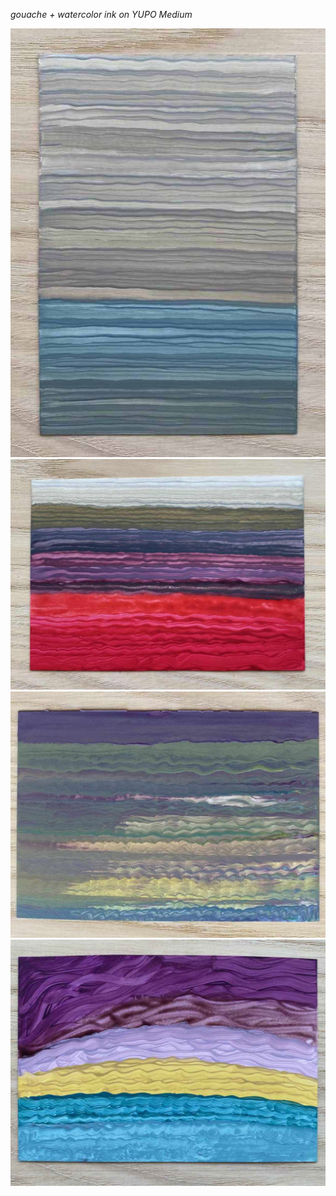 *gouache + watercolor ink on YUPO Medium*

![](230105-2.jpeg)  
![](230105-1.jpeg)  
![](230104-1.jpeg)  
![](230104-2.jpeg)  